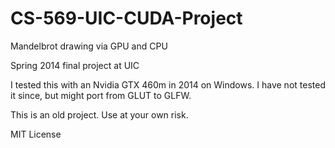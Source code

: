 # CS-569-UIC-CUDA-Project
Mandelbrot drawing via GPU and CPU

Spring 2014 final project at UIC

I tested this with an Nvidia GTX 460m in 2014 on Windows.
I have not tested it since, but might port from GLUT to GLFW.

This is an old project. Use at your own risk.

MIT License
